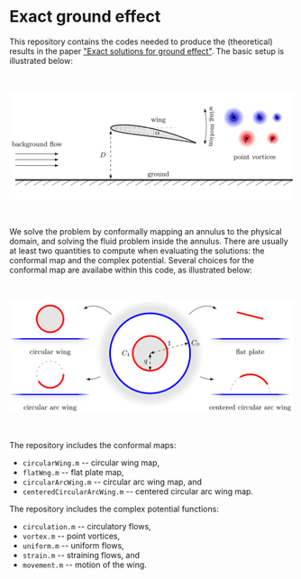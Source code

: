 # Exact ground effect

This repository contains the codes needed to produce the (theoretical) results in the paper ["Exact solutions for ground effect"](https://arxiv.org/abs/1912.02713). The basic setup is illustrated below:

<br/>
<p align="center"> 
<img src="images/schematic.png?raw=true" width="700px">
</p>
<br/>

We solve the problem by conformally mapping an annulus to the physical domain, and solving the fluid problem inside the annulus. There are usually at least two quantities to compute when evaluating the solutions: the conformal map and the complex potential. Several choices for the conformal map are availabe within this code, as illustrated below:

<br/>
<p align="center"> 
<img src="images/conformal-maps.png?raw=true" width="700px">
</p>
<br/>

The repository includes the conformal maps:
* ```circularWing.m``` -- circular wing map,
* ```flatWng.m``` -- flat plate map,
* ```circularArcWing.m``` -- circular arc wing map, and
* ```centeredCircularArcWing.m``` -- centered circular arc wing map.

The repository includes the complex potential functions:
* ```circulation.m``` -- circulatory flows,
* ```vortex.m``` -- point vortices,
* ```uniform.m``` -- uniform flows,
* ```strain.m``` -- straining flows, and
* ```movement.m``` -- motion of the wing.

